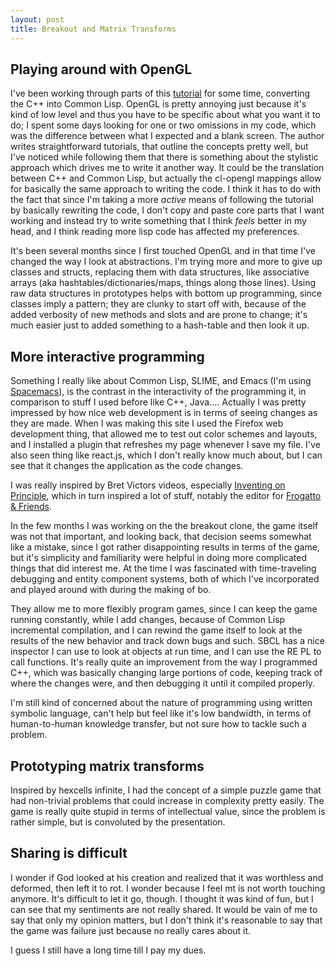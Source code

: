 ```yaml
---
layout: post
title: Breakout and Matrix Transforms
---
```


## Playing around with OpenGL

I've been working through parts of this [tutorial](http://learnopengl.com) for
some time, converting the C++ into Common Lisp. OpenGL is pretty annoying just
because it's kind of low level and thus you have to be specific about what you
want it to do; I spent some days looking for one or two omissions in my code, which
was the difference between what I expected and a blank screen. The author writes
straightforward tutorials, that outline the concepts pretty well, but I've noticed
while following them that there is something about the stylistic approach which
drives me to write it another way. It could be the translation between C++ and
Common Lisp, but actually the cl-opengl mappings allow for basically
the same approach to writing the code. I think it has to do with the fact that
since I'm taking a more _active_ means of following the tutorial by basically
rewriting the code, I don't copy and paste core parts that I want working and
instead try to write something that I think _feels_ better in my head, and I
think reading more lisp code has affected my preferences.

It's been several months since I first touched OpenGL and in that time I've
changed the way I look at abstractions. I'm trying more and more to give up
classes and structs, replacing them with data structures, like associative
arrays (aka hashtables/dictionaries/maps, things along those lines). Using raw
data structures in prototypes helps with bottom up programming, since classes
imply a pattern; they are clunky to start off with, because of the added
verbosity of new methods and slots and are prone to change; it's much easier
just to added something to a hash-table and then look it up.

## More interactive programming

Something I really like about Common Lisp, SLIME, and Emacs (I'm using
[Spacemacs](https://github.com/syl20bnr/spacemacs)), is the contrast in the
interactivity of the programming it, in comparison to stuff I used before like
C++, Java.... Actually I was pretty impressed by how nice web development is in
terms of seeing changes as they are made. When I was making this site I used the
Firefox web development thing, that allowed me to test out color schemes and
layouts, and I installed a plugin that refreshes my page whenever I save my
file. I've also seen thing like react.js, which I don't really know much about,
but I can see that it changes the application as the code changes.

I was really inspired by Bret Victors videos, especially
[Inventing on Principle](https://vimeo.com/36579366), which in turn inspired a
lot of stuff, notably the editor for [Frogatto & Friends](http://www.frogatto.com/).

In the few months I was working on the the breakout clone, the game itself was
not that important, and looking back, that decision seems somewhat like a
mistake, since I got rather disappointing results in terms of the game, but it's
simplicity and familiarity were helpful in doing more complicated things that
did interest me. At the time I was fascinated with time-traveling debugging and
entity component systems, both of which I've incorporated and played around with
during the making of bo.

They allow me to more flexibly program games, since I can keep the game running
constantly, while I add changes, because of Common Lisp incremental compilation,
and I can rewind the game itself to look at the results of the new behavior and
track down bugs and such. SBCL has a nice inspector I can use to look at objects
at run time, and I can use the RE PL to call functions. It's really quite an
improvement from the way I programmed C++, which was basically changing large
portions of code, keeping track of where the changes were, and then debugging it
until it compiled properly.

I'm still kind of concerned about the nature of programming using written
symbolic language, can't help but feel like it's low bandwidth, in terms of
human-to-human knowledge transfer, but not sure how to tackle such a problem.

## Prototyping matrix transforms

Inspired by hexcells infinite, I had the concept of a simple puzzle game that
had non-trivial problems that could increase in complexity pretty easily. The
game is really quite stupid in terms of intellectual value, since the
problem is rather simple, but is convoluted by the presentation.

## Sharing is difficult

I wonder if God looked at his creation and realized that it was worthless and
deformed, then left it to rot. I wonder because I feel mt is not worth
touching anymore. It's difficult to let it go, though. I thought it was kind of
fun, but I can see that my sentiments are not really shared. It would be vain of
me to say that only my opinion matters, but I don't think it's reasonable to say
that the game was failure just because no really cares about it. 

I guess I still have a long time till I pay my dues.
